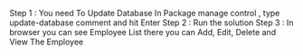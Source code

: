 Step 1 : You need To Update Database 
	In Package manage control , type update-database comment and hit Enter
Step 2 : Run the solution 
Step 3 : In browser you can see Employee List there you can Add, Edit, Delete and View The Employee 
